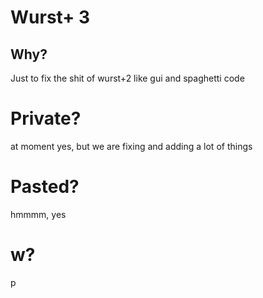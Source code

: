 # Wurst+ 3
## Why?

Just to fix the shit of wurst+2 like gui and spaghetti code

# Private?
at moment yes, but we are fixing and adding a lot of things

# Pasted?
hmmmm, yes

# w?
p

